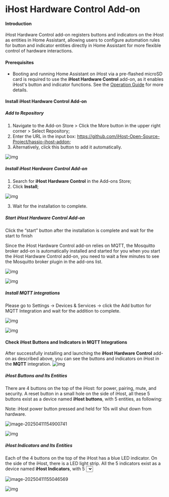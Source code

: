 # iHost Hardware Control  Add-on

#### Introduction 

iHost Hardware Control add-on registers buttons and indicators on the iHost as entities in Home Assistant, allowing users to configure automation rules for button and indicator entities directly in Home Assistant for more flexible control of hardware interactions.

#### Prerequisites 

- Booting and running Home Assistant on iHost via a pre-flashed microSD card is required to use the **iHost Hardware Control** add-on, as it enables iHost's button and indicator functions. See the [Operation Guide](https://github.com/iHost-Open-Source-Project/ha-operating-system?tab=readme-ov-file#readme) for more details. 

#### Install iHost Hardware Control Add-on

##### Add to Repository

1. Navigate to the Add-on Store > Click the More button in the upper right corner > Select Repository;
2. Enter the URL in the input box: [https://github.com/iHost-Open-Source- Project/hassio-ihost-addon](https://github.com/iHost-Open-Source-Project/hassio-ihost-addon); 
3. Alternatively, click this button to add it automatically.

![img](https://cdn.nlark.com/yuque/0/2025/png/21644839/1744203684758-1382de38-32da-43d4-b27b-b483be8c0b29.png)

##### Install **iHost Hardware Control**  Add-on

1. Search for **iHost Hardware Control** in the Add-ons Store; 
2. Click **Install**;

![img](https://cdn.nlark.com/yuque/0/2025/png/21644839/1744289361284-e9b7410a-5a30-4e05-b80a-4cffd152cba1.png)

3. Wait for the installation to complete.

##### Start **iHost Hardware Control**  Add-on

Click the “start” button after the installation is complete and wait for the start to finish

Since the iHost Hardware Control add-on relies on MQTT, the Mosquitto broker add-on is automatically installed and started for you when you start the iHost Hardware Control add-on, you need to wait a few minutes to see the Mosquitto broker plugin in the add-ons list.

![img](https://cdn.nlark.com/yuque/0/2025/png/21644839/1744281720922-82e617c8-7ee4-432f-b46a-3810f9076934.png)

![img](https://cdn.nlark.com/yuque/0/2025/png/21644839/1744290920248-81553b88-a9ce-4684-b570-a06d89523401.png)



##### Install MQTT integrations

Please go to Settings -> Devices & Services -> click the Add button for MQTT Integration and wait for the addition to complete.

![img](https://cdn.nlark.com/yuque/0/2025/png/21644839/1744281297071-20770423-38b8-4242-9ef8-657eeae47902.png)

![img](https://cdn.nlark.com/yuque/0/2025/png/21644839/1744281547123-ef41e4fc-0fc9-490a-8de7-9115bd7f9a0e.png)

#### Check iHost Buttons and Indicators in MQTT Integrations

After successfully installing and launching the **iHost Hardware Control** add-on as described above, you can see the buttons and indicators on iHost in the **MQTT** integration.
![img](https://cdn.nlark.com/yuque/0/2025/png/21914003/1744170890004-c0b05a31-f66e-4e5f-a91c-a83d33c36c5f.png)





##### iHost Buttons and Its Entities

There are 4 buttons on the top of the iHost: for power, pairing, mute, and security. A reset button in a small hole on the side of iHost, all these 5 buttons exist as a device named **iHost buttons**, with 5 <event> entities, as following: 

Note: iHost power button pressed and held for 10s will shut down from hardware.

![image-20250411154900741](C:\Users\coolkit\AppData\Roaming\Typora\typora-user-images\image-20250411154900741.png)

![img](https://cdn.nlark.com/yuque/0/2025/png/21644839/1744341343811-822d4419-c0f8-4397-a070-ae6d9381e674.png)

##### iHost  Indicators and Its Entities

Each of the 4 buttons on the top of the iHost has a blue LED indicator. On the side of the iHost, there is a LED light strip. All the 5 indicators exist as a device named **iHost Indicators**, with 5 <Select> entities, as following:

![image-20250411155046569](C:\Users\coolkit\AppData\Roaming\Typora\typora-user-images\image-20250411155046569.png)

![img](https://cdn.nlark.com/yuque/0/2025/png/21644839/1744341362949-2407822d-c1d7-4a23-ae60-c6a4b158f3ce.png)
